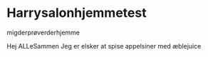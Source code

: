 # Harrysalonhjemmetest
migderprøverderhjemme



Hej ALLeSammen Jeg er elsker at spise appelsiner med æblejuice

